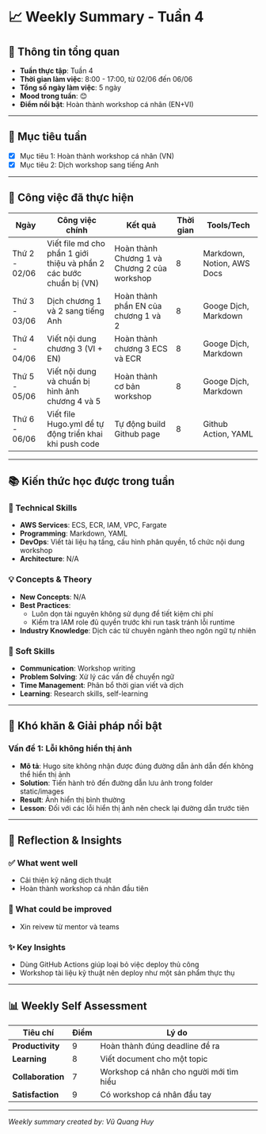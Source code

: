 # 📈 Weekly Summary - Tuần 4

## 📅 Thông tin tổng quan
- **Tuần thực tập**: Tuần 4
- **Thời gian làm việc**: 8:00 - 17:00, từ 02/06 đến 06/06
- **Tổng số ngày làm việc**: 5 ngày
- **Mood trong tuần**: 😊 
- **Điểm nổi bật**: Hoàn thành workshop cá nhân (EN+VI)

---

## 🎯 Mục tiêu tuần
- [x] Mục tiêu 1: Hoàn thành workshop cá nhân (VN)
- [x] Mục tiêu 2: Dịch workshop sang tiếng Anh

---

## 💼 Công việc đã thực hiện

| Ngày | Công việc chính | Kết quả | Thời gian | Tools/Tech |
|------|------------------|---------|-----------|------------|
| Thứ 2 - 02/06 | Viết file md cho phần 1 giới thiệu và phần 2 các bước chuẩn bị (VN) | Hoàn thành Chương 1 và Chương 2 của workshop | 8 | Markdown, Notion, AWS Docs |
| Thứ 3 - 03/06 | Dịch chương 1 và 2 sang tiếng Anh | Hoàn thành phần EN của chương 1 và 2 | 8 | Googe Dịch, Markdown |
| Thứ 4 - 04/06 | Viết nội dung chương 3 (VI + EN) | Hoàn thành chương 3 ECS và ECR | 8 | Googe Dịch, Markdown |
| Thứ 5 - 05/06 | Viết nội dung và chuẩn bị hình ảnh chương 4 và 5 | Hoàn thành cơ bản workshop | 8 | Googe Dịch, Markdown |
| Thứ 6 - 06/06 | Viết file Hugo.yml để tự động triển khai khi push code | Tự động build Github page | 8 | Github Action, YAML |

---

## 📚 Kiến thức học được trong tuần

### 🔧 Technical Skills
- **AWS Services**: ECS, ECR, IAM, VPC, Fargate
- **Programming**: Markdown, YAML
- **DevOps**: Viết tài liệu hạ tầng, cấu hình phân quyền, tổ chức nội dung workshop
- **Architecture**: N/A

### 💡 Concepts & Theory
- **New Concepts**: N/A
- **Best Practices**: 
  - Luôn dọn tài nguyên không sử dụng để tiết kiệm chi phí
  - Kiểm tra IAM role đủ quyền trước khi run task tránh lỗi runtime
- **Industry Knowledge**: Dịch các từ chuyên ngành theo ngôn ngữ tự nhiên 

### 🤝 Soft Skills
- **Communication**: Workshop writing
- **Problem Solving**: Xử lý các vấn đề chuyển ngữ
- **Time Management**: Phân bổ thời gian viết và dịch
- **Learning**: Research skills, self-learning

---

## 🚧 Khó khăn & Giải pháp nổi bật

### Vấn đề 1: Lỗi không hiển thị ảnh 
- **Mô tả**: Hugo site không nhận được đúng đường dẫn ảnh dẫn đến không thể hiển thị ảnh
- **Solution**: Tiến hành trỏ đến đường dẫn lưu ảnh trong folder static/images
- **Result**: Ảnh hiển thị bình thường 
- **Lesson**: Đối với các lỗi hiển thị ảnh nên check lại đường dẫn trước tiên


---

## 💭 Reflection & Insights

### ✅ What went well
- Cải thiện kỹ năng dịch thuật
- Hoàn thành workshop cá nhân đầu tiên
 
### 🔄 What could be improved
- Xin reivew từ mentor và teams

### ✨ Key Insights
- Dùng GitHub Actions giúp loại bỏ việc deploy thủ công
- Workshop tài liệu kỹ thuật nên deploy như một sản phẩm thực thụ
---

## 📊 Weekly Self Assessment

| Tiêu chí | Điểm | Lý do |
|----------|------|-------|
| **Productivity** | 9 | Hoàn thành đúng deadline đề ra |
| **Learning** | 8 | Viết document cho một topic |
| **Collaboration** | 7 | Workshop cá nhân cho người mới tìm hiểu |
| **Satisfaction** | 9 | Có workshop cá nhân đầu tay |

---

*Weekly summary created by: Vũ Quang Huy*  
